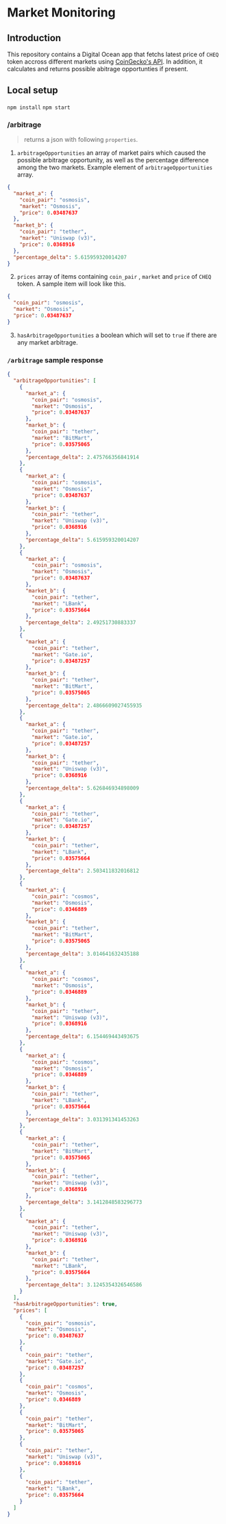 # Market Monitoring

## Introduction

This repository contains a Digital Ocean app that fetchs latest price of `CHEQ` token accross different markets using [CoinGecko's API](https://www.coingecko.com/en/api). In addition, it calculates and returns possible abitrage opportunties if present.

## Local setup

`npm install`
`npm start`

### /arbitrage

> returns a json with following `properties`.

1. `arbitrageOpportunities` an array of market pairs which caused the possible arbitrage opportunity, as well as the percentage difference among the two markets. Example element of `arbitrageOpportunities` array.

```json
{
  "market_a": {
    "coin_pair": "osmosis",
    "market": "Osmosis",
    "price": 0.03487637
  },
  "market_b": {
    "coin_pair": "tether",
    "market": "Uniswap (v3)",
    "price": 0.0368916
  },
  "percentage_delta": 5.615959320014207
}
```

2. `prices` array of items containing `coin_pair` , `market` and `price` of `CHEQ` token. A sample item will look like this.

```json
{
  "coin_pair": "osmosis",
  "market": "Osmosis",
  "price": 0.03487637
}
```

3. `hasArbitrageOpportunities` a boolean which will set to `true` if there are any market arbitrage.

### `/arbitrage` sample response

```json
{
  "arbitrageOpportunities": [
    {
      "market_a": {
        "coin_pair": "osmosis",
        "market": "Osmosis",
        "price": 0.03487637
      },
      "market_b": {
        "coin_pair": "tether",
        "market": "BitMart",
        "price": 0.03575065
      },
      "percentage_delta": 2.475766356841914
    },
    {
      "market_a": {
        "coin_pair": "osmosis",
        "market": "Osmosis",
        "price": 0.03487637
      },
      "market_b": {
        "coin_pair": "tether",
        "market": "Uniswap (v3)",
        "price": 0.0368916
      },
      "percentage_delta": 5.615959320014207
    },
    {
      "market_a": {
        "coin_pair": "osmosis",
        "market": "Osmosis",
        "price": 0.03487637
      },
      "market_b": {
        "coin_pair": "tether",
        "market": "LBank",
        "price": 0.03575664
      },
      "percentage_delta": 2.49251730883337
    },
    {
      "market_a": {
        "coin_pair": "tether",
        "market": "Gate.io",
        "price": 0.03487257
      },
      "market_b": {
        "coin_pair": "tether",
        "market": "BitMart",
        "price": 0.03575065
      },
      "percentage_delta": 2.4866609027455935
    },
    {
      "market_a": {
        "coin_pair": "tether",
        "market": "Gate.io",
        "price": 0.03487257
      },
      "market_b": {
        "coin_pair": "tether",
        "market": "Uniswap (v3)",
        "price": 0.0368916
      },
      "percentage_delta": 5.626846934898009
    },
    {
      "market_a": {
        "coin_pair": "tether",
        "market": "Gate.io",
        "price": 0.03487257
      },
      "market_b": {
        "coin_pair": "tether",
        "market": "LBank",
        "price": 0.03575664
      },
      "percentage_delta": 2.503411832016812
    },
    {
      "market_a": {
        "coin_pair": "cosmos",
        "market": "Osmosis",
        "price": 0.0346889
      },
      "market_b": {
        "coin_pair": "tether",
        "market": "BitMart",
        "price": 0.03575065
      },
      "percentage_delta": 3.014641632435188
    },
    {
      "market_a": {
        "coin_pair": "cosmos",
        "market": "Osmosis",
        "price": 0.0346889
      },
      "market_b": {
        "coin_pair": "tether",
        "market": "Uniswap (v3)",
        "price": 0.0368916
      },
      "percentage_delta": 6.154469443493675
    },
    {
      "market_a": {
        "coin_pair": "cosmos",
        "market": "Osmosis",
        "price": 0.0346889
      },
      "market_b": {
        "coin_pair": "tether",
        "market": "LBank",
        "price": 0.03575664
      },
      "percentage_delta": 3.031391341453263
    },
    {
      "market_a": {
        "coin_pair": "tether",
        "market": "BitMart",
        "price": 0.03575065
      },
      "market_b": {
        "coin_pair": "tether",
        "market": "Uniswap (v3)",
        "price": 0.0368916
      },
      "percentage_delta": 3.1412848583296773
    },
    {
      "market_a": {
        "coin_pair": "tether",
        "market": "Uniswap (v3)",
        "price": 0.0368916
      },
      "market_b": {
        "coin_pair": "tether",
        "market": "LBank",
        "price": 0.03575664
      },
      "percentage_delta": 3.1245354326546586
    }
  ],
  "hasArbitrageOpportunities": true,
  "prices": [
    {
      "coin_pair": "osmosis",
      "market": "Osmosis",
      "price": 0.03487637
    },
    {
      "coin_pair": "tether",
      "market": "Gate.io",
      "price": 0.03487257
    },
    {
      "coin_pair": "cosmos",
      "market": "Osmosis",
      "price": 0.0346889
    },
    {
      "coin_pair": "tether",
      "market": "BitMart",
      "price": 0.03575065
    },
    {
      "coin_pair": "tether",
      "market": "Uniswap (v3)",
      "price": 0.0368916
    },
    {
      "coin_pair": "tether",
      "market": "LBank",
      "price": 0.03575664
    }
  ]
}
```
